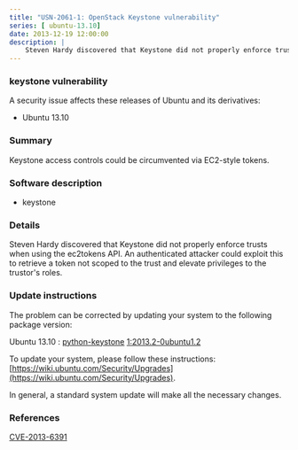 ```yaml
---
title: "USN-2061-1: OpenStack Keystone vulnerability"
series: [ ubuntu-13.10]
date: 2013-12-19 12:00:00
description: |
    Steven Hardy discovered that Keystone did not properly enforce trusts when using the ec2tokens API. An authenticated attacker could exploit this to retrieve a token not scoped to the trust and elevate privileges to the trustor&#39;s roles. 
--- 
```

 
### keystone vulnerability

A security issue affects these releases of Ubuntu and its derivatives:

* Ubuntu 13.10

### Summary

Keystone access controls could be circumvented via EC2-style tokens. 

### Software description

* keystone 

### Details

Steven Hardy discovered that Keystone did not properly enforce trusts when using the ec2tokens API. An authenticated attacker could exploit this to retrieve a token not scoped to the trust and elevate privileges to the trustor&#39;s roles. 

### Update instructions

The problem can be corrected by updating your system to the following package version:

Ubuntu 13.10
 : [python-keystone](https://launchpad.net/ubuntu/+source/keystone) <span> [1:2013.2-0ubuntu1.2](https://launchpad.net/ubuntu/+source/keystone/1:2013.2-0ubuntu1.2) </span> 

To update your system, please follow these instructions: [https://wiki.ubuntu.com/Security/Upgrades](https://wiki.ubuntu.com/Security/Upgrades).

In general, a standard system update will make all the necessary changes. 

### References

 [CVE-2013-6391](http://people.ubuntu.com/~ubuntu-security/cve/CVE-2013-6391)
 
